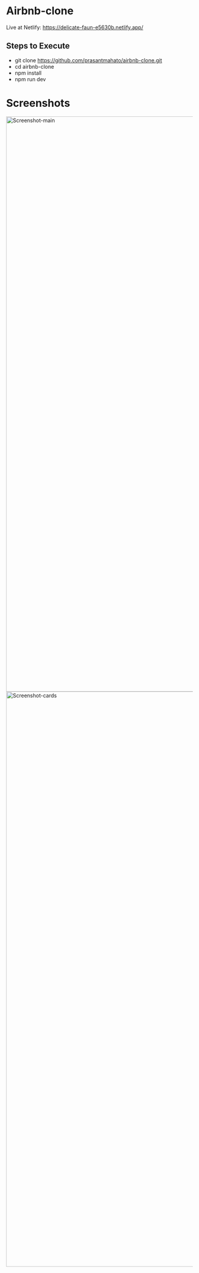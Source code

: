 # Airbnb-clone

Live at Netlify: https://delicate-faun-e5630b.netlify.app/

## Steps to Execute
- git clone https://github.com/prasantmahato/airbnb-clone.git
- cd airbnb-clone
- npm install 
- npm run dev


# Screenshots

<img width="1552" alt="Screenshot-main" src="https://github.com/prasantmahato/airbnb-clone/assets/62459775/fb947c6d-5a9e-4bab-8414-f9dbc38980f3">

<img width="1552" alt="Screenshot-cards" src="https://github.com/prasantmahato/airbnb-clone/assets/62459775/851f393e-60dd-4ec2-bafe-78e7f8f77652">
